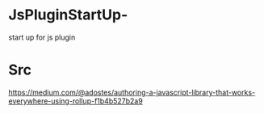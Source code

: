 # JsPluginStartUp-
start up for js plugin


# Src 
https://medium.com/@adostes/authoring-a-javascript-library-that-works-everywhere-using-rollup-f1b4b527b2a9
